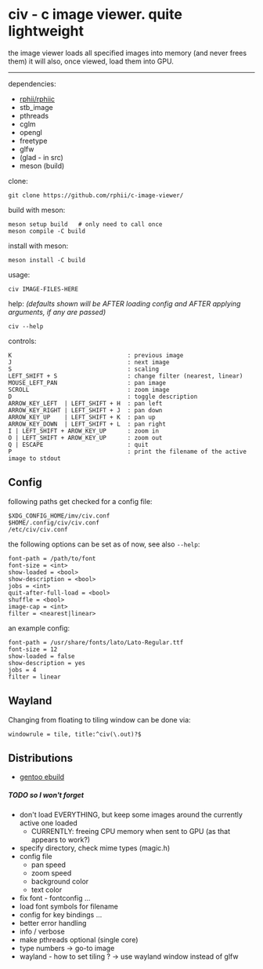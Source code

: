 # civ - c image viewer. quite lightweight

the image viewer loads all specified images into memory (and never frees them)
it will also, once viewed, load them into GPU.

---------------------------------------

dependencies:

- [rphii/rphiic](https://github.com/rphii/rphiic)
- stb\_image
- pthreads
- cglm
- opengl
- freetype
- glfw
- (glad - in src)
- meson (build)

clone:

    git clone https://github.com/rphii/c-image-viewer/

build with meson:

    meson setup build   # only need to call once
    meson compile -C build

install with meson:

    meson install -C build

usage:

    civ IMAGE-FILES-HERE

help: _(defaults shown will be AFTER loading config and AFTER applying arguments, if any are passed)_

    civ --help

controls:

    K                                 : previous image
    J                                 : next image
    S                                 : scaling
    LEFT_SHIFT + S                    : change filter (nearest, linear)
    MOUSE_LEFT_PAN                    : pan image
    SCROLL                            : zoom image
    D                                 : toggle description
    ARROW_KEY_LEFT  | LEFT_SHIFT + H  : pan left
    ARROW_KEY_RIGHT | LEFT_SHIFT + J  : pan down
    ARROW_KEY_UP    | LEFT_SHIFT + K  : pan up
    ARROW_KEY_DOWN  | LEFT_SHIFT + L  : pan right
    I | LEFT_SHIFT + AROW_KEY_UP      : zoom in
    O | LEFT_SHIFT + AROW_KEY_UP      : zoom out
    Q | ESCAPE                        : quit
    P                                 : print the filename of the active image to stdout

## Config

following paths get checked for a config file:

    $XDG_CONFIG_HOME/imv/civ.conf
    $HOME/.config/civ/civ.conf
    /etc/civ/civ.conf

the following options can be set as of now, see also `--help`:

    font-path = /path/to/font
    font-size = <int>
    show-loaded = <bool>
    show-description = <bool>
    jobs = <int>
    quit-after-full-load = <bool>
    shuffle = <bool>
    image-cap = <int>
    filter = <nearest|linear>

an example config:

    font-path = /usr/share/fonts/lato/Lato-Regular.ttf
    font-size = 12
    show-loaded = false
    show-description = yes
    jobs = 4
    filter = linear

## Wayland

Changing from floating to tiling window can be done via:

    windowrule = tile, title:^civ(\.out)?$

## Distributions

- [gentoo ebuild](https://github.com/rphii/gentoo-ebuilds/blob/main/media-gfx/civ/civ-9999.ebuild)

##### TODO so I won't forget

- don't load EVERYTHING, but keep some images around the currently active one loaded
    - CURRENTLY: freeing CPU memory when sent to GPU (as that appears to work?)
- specify directory, check mime types (magic.h)
- config file
    - pan speed
    - zoom speed
    - background color
    - text color
- fix font - fontconfig ...
- load font symbols for filename
- config for key bindings ...
- better error handling
- info / verbose
- make pthreads optional (single core)
- type numbers -> go-to image
- wayland - how to set tiling ? -> use wayland window instead of glfw

